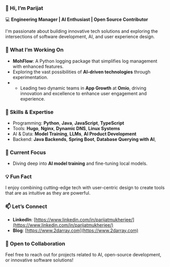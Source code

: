 ### 👋 Hi, I’m Parijat  
💻 **Engineering Manager | AI Enthusiast | Open Source Contributor**  

I'm passionate about building innovative tech solutions and exploring the intersections of software development, AI, and user experience design.  

### 🚀 What I’m Working On  
- **MohFlow**: A Python logging package that simplifies log management with enhanced features.
- Exploring the vast possibilities of **AI-driven technologies** through experimentation.
- - Leading two dynamic teams in **App Growth** at **Omio**, driving innovation and excellence to enhance user engagement and experience.

### 🔧 Skills & Expertise  
- Programming: **Python**, **Java**, **JavaScript**, **TypeScript**  
- Tools: **Hugo**, **Nginx**, **Dynamic DNS**, **Linux Systems**  
- AI & Data: **Model Training**, **LLMs**, **AI Product Development**  
- Backend: **Java Backends**, **Spring Boot**, **Database Querying with AI**,

### 🌱 Current Focus  
- Diving deep into **AI model training** and fine-tuning local models.

### 💡 Fun Fact  
I enjoy combining cutting-edge tech with user-centric design to create tools that are as intuitive as they are powerful.  

### 📫 Let’s Connect  
- **LinkedIn**: [https://www.linkedin.com/in/parijatmukherjee/](https://www.linkedin.com/in/parijatmukherjee/)  
- **Blog**: [https://www.2darray.com](https://www.2darray.com)

### 🌟 Open to Collaboration  
Feel free to reach out for projects related to AI, open-source development, or innovative software solutions!
